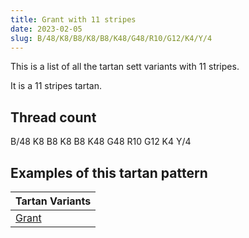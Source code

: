```yaml
---
title: Grant with 11 stripes
date: 2023-02-05
slug: B/48/K8/B8/K8/B8/K48/G48/R10/G12/K4/Y/4
---
```

This is a list of all the tartan sett variants with 11 stripes.

It is a 11 stripes tartan.


## Thread count
B/48 K8 B8 K8 B8 K48 G48 R10 G12 K4 Y/4

## Examples of this tartan pattern

| Tartan Variants |
|---------------|
| [Grant](/variants/b/48/k8/b8/k8/b8/k48/g48/r10/g12/k4/y/4-b304080-g008000-k000000-rc00000-yf0c000)||
